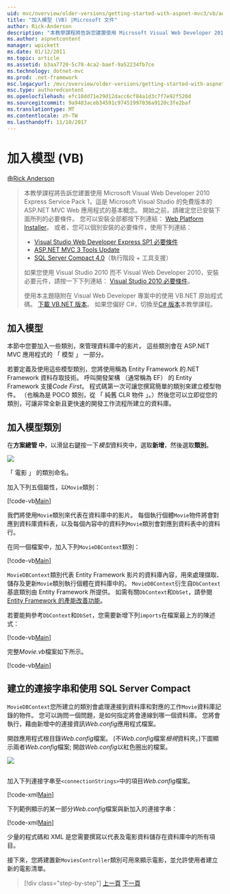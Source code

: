 ```yaml
---
uid: mvc/overview/older-versions/getting-started-with-aspnet-mvc3/vb/adding-a-model
title: "加入模型 (VB) |Microsoft 文件"
author: Rick-Anderson
description: "本教學課程將告訴您建置使用 Microsoft Visual Web Developer 2010 Express Service Pack 1，也就是 ASP.NET MVC Web 應用程式的基本概念..."
ms.author: aspnetcontent
manager: wpickett
ms.date: 01/12/2011
ms.topic: article
ms.assetid: b3aa7720-5c78-4ca2-baef-9a52234fb7ce
ms.technology: dotnet-mvc
ms.prod: .net-framework
msc.legacyurl: /mvc/overview/older-versions/getting-started-with-aspnet-mvc3/vb/adding-a-model
msc.type: authoredcontent
ms.openlocfilehash: efc18dd71e29d12dacc6cf84a1d3c7f7e92f520d
ms.sourcegitcommit: 9a9483aceb34591c97451997036a9120c3fe2baf
ms.translationtype: MT
ms.contentlocale: zh-TW
ms.lasthandoff: 11/10/2017
---
```

<a name="adding-a-model-vb"></a>加入模型 (VB)
====================
由[Rick Anderson](https://github.com/Rick-Anderson)

> 本教學課程將告訴您建置使用 Microsoft Visual Web Developer 2010 Express Service Pack 1，這是 Microsoft Visual Studio 的免費版本的 ASP.NET MVC Web 應用程式的基本概念。 開始之前，請確定您已安裝下面所列的必要條件。 您可以安裝全部都按下列連結： [Web Platform Installer](https://www.microsoft.com/web/gallery/install.aspx?appid=VWD2010SP1Pack)。 或者，您可以個別安裝的必要條件，使用下列連結：
> 
> - [Visual Studio Web Developer Express SP1 必要條件](https://www.microsoft.com/web/gallery/install.aspx?appid=VWD2010SP1Pack)
> - [ASP.NET MVC 3 Tools Update](https://www.microsoft.com/web/gallery/install.aspx?appsxml=&amp;appid=MVC3)
> - [SQL Server Compact 4.0](https://www.microsoft.com/web/gallery/install.aspx?appid=SQLCE;SQLCEVSTools_4_0)（執行階段 + 工具支援）
> 
> 如果您使用 Visual Studio 2010 而不 Visual Web Developer 2010，安裝必要元件，請按一下下列連結： [Visual Studio 2010 必要條件](https://www.microsoft.com/web/gallery/install.aspx?appsxml=&amp;appid=VS2010SP1Pack)。
> 
> 使用本主題隨附在 Visual Web Developer 專案中的使用 VB.NET 原始程式碼。 [下載 VB.NET 版本](https://code.msdn.microsoft.com/Introduction-to-MVC-3-10d1b098)。 如果您偏好 C#，切換至[C# 版本](../cs/adding-a-model.md)本教學課程。


## <a name="adding-a-model"></a>加入模型

本節中您要加入一些類別，來管理資料庫中的影片。 這些類別會在 ASP.NET MVC 應用程式的 「 模型 」 一部分。

若要定義及使用這些模型類別，您將使用稱為 Entity Framework 的.NET Framework 資料存取技術。 呼叫開發架構 （通常稱為 EF） 的 Entity Framework 支援*Code First*。 程式碼第一次可讓您撰寫簡單的類別來建立模型物件。 （也稱為是 POCO 類別，從 「 純舊 CLR 物件 」。）然後您可以立即從您的類別，可讓非常全新且更快速的開發工作流程所建立的資料庫。

## <a name="adding-model-classes"></a>加入模型類別

在**方案總管 中**，以滑鼠右鍵按一下*模型*資料夾中，選取**新增**，然後選取**類別**。

![](adding-a-model/_static/image1.png)

「 電影 」 的類別命名。

加入下列五個屬性，以`Movie`類別：

[!code-vb[Main](adding-a-model/samples/sample1.vb)]

我們將使用`Movie`類別來代表在資料庫中的影片。 每個執行個體`Movie`物件將會對應到資料庫資料表，以及每個內容中的資料列`Movie`類別會對應到資料表中的資料行。

在同一個檔案中，加入下列`MovieDBContext`類別：

[!code-vb[Main](adding-a-model/samples/sample2.vb)]

`MovieDBContext`類別代表 Entity Framework 影片的資料庫內容，用來處理擷取、 儲存及更新`Movie`類別執行個體在資料庫中的。 `MovieDBContext`衍生自`DbContext`基底類別由 Entity Framework 所提供。 如需有關`DbContext`和`DbSet`，請參閱[Entity Framework 的產能改善功能](https://blogs.msdn.com/b/efdesign/archive/2010/06/21/productivity-improvements-for-the-entity-framework.aspx?wa=wsignin1.0)。

若要能夠參考`DbContext`和`DbSet`，您需要新增下列`imports`在檔案最上方的陳述式：

[!code-vb[Main](adding-a-model/samples/sample3.vb)]

完整*Movie.vb*檔案如下所示。

[!code-vb[Main](adding-a-model/samples/sample4.vb)]

## <a name="creating-a-connection-string-and-working-with-sql-server-compact"></a>建立的連接字串和使用 SQL Server Compact

`MovieDBContext`您所建立的類別會處理連接到資料庫和對應的工作`Movie`資料庫記錄的物件。 您可以詢問一個問題，是如何指定將會連線到哪一個資料庫。 您將會執行，藉由新增中的連接資訊*Web.config*應用程式檔案。

開啟應用程式根目錄*Web.config*檔案。 (不*Web.config*檔案*檢視*資料夾。)下圖顯示兩者*Web.config*檔案; 開啟*Web.config*以紅色圈出的檔案。

![](adding-a-model/_static/image2.png)

## 

加入下列連接字串至`<connectionStrings>`中的項目*Web.config*檔案。

[!code-xml[Main](adding-a-model/samples/sample5.xml)]

下列範例顯示的某一部分*Web.config*檔案與新加入的連接字串：

[!code-xml[Main](adding-a-model/samples/sample6.xml)]

少量的程式碼和 XML 是您需要撰寫以代表及電影資料儲存在資料庫中的所有項目。

接下來，您將建置新`MoviesController`類別可用來顯示電影，並允許使用者建立新的電影清單。

>[!div class="step-by-step"]
[上一頁](adding-a-view.md)
[下一頁](accessing-your-models-data-from-a-controller.md)

